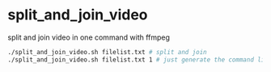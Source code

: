 # split_and_join_video
split and join video in one command with ffmpeg

``` bash
./split_and_join_video.sh filelist.txt # split and join
./split_and_join_video.sh filelist.txt 1 # just generate the command line 
```
